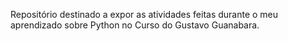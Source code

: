 Repositório destinado a expor as atividades feitas durante o meu aprendizado sobre Python no Curso do Gustavo Guanabara.
